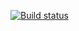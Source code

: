 [![Build status](https://ci.appveyor.com/api/projects/status/1wt2cxvlryar3ghu?svg=true)](https://ci.appveyor.com/project/valeriiadeikina/homwork-oop)
